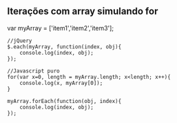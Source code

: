 ## Iterações com array simulando for

var myArray = ['item1','item2','item3'];
	
	//jQuery
	$.each(myArray, function(index, obj){
		console.log(index, obj);
	});
	
	//Javascript puro
	for(var x=0, length = myArray.length; x<length; x++){
		console.log(x, myArray[0]);
	}

	myArray.forEach(function(obj, index){
		console.log(index, obj);
	});